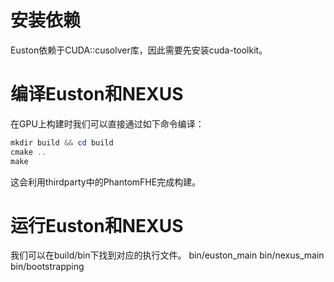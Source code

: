 # 安装依赖
Euston依赖于CUDA::cusolver库，因此需要先安装cuda-toolkit。

# 编译Euston和NEXUS
在GPU上构建时我们可以直接通过如下命令编译：
```PowerShell
mkdir build && cd build
cmake ..
make 
```
这会利用thirdparty中的PhantomFHE完成构建。

# 运行Euston和NEXUS
我们可以在build/bin下找到对应的执行文件。
bin/euston_main
bin/nexus_main
bin/bootstrapping